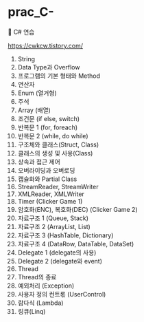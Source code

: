 # prac_C-
📖 C# 연습

https://cwkcw.tistory.com/

1. String
2. Data Type과 Overflow
3. 프로그램의 기본 형태와 Method
4. 연산자
5. Enum (열거형)
6. 주석
7. Array (배열)
8. 조건문 (if else, switch)
9. 반복문 1 (for, foreach)
10. 반복문 2 (while, do while)
11. 구조체와 클래스(Struct, Class)
12. 클래스의 생성 및 사용(Class)
13. 상속과 접근 제어
14. 오버라이딩과 오버로딩
15. 캡슐화와 Partial Class
16. StreamReader, StreamWriter
17. XMLReader, XMLWriter
18. Timer (Clicker Game 1)
19. 암호화(ENC), 복호화(DEC) (Clicker Game 2)
20. 자료구조 1 (Queue, Stack)
21. 자료구조 2 (ArrayList, List)
22. 자료구조 3 (HashTable, Dictionary)
23. 자료구조 4 (DataRow, DataTable, DataSet)
24. Delegate 1 (delegate의 사용)
25. Delegate 2 (delegate와 event)
26. Thread
27. Thread의 종료
28. 예외처리 (Exception)
29. 사용자 정의 컨트롟 (UserControl)
30. 람다식 (Lambda)
31. 링큐(Linq)
